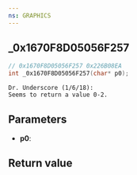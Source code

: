 ```yaml
---
ns: GRAPHICS
---
```

## _0x1670F8D05056F257

```c
// 0x1670F8D05056F257 0x226B08EA
int _0x1670F8D05056F257(char* p0);
```

```
Dr. Underscore (1/6/18):  
Seems to return a value 0-2.  
```

## Parameters
* **p0**: 

## Return value
